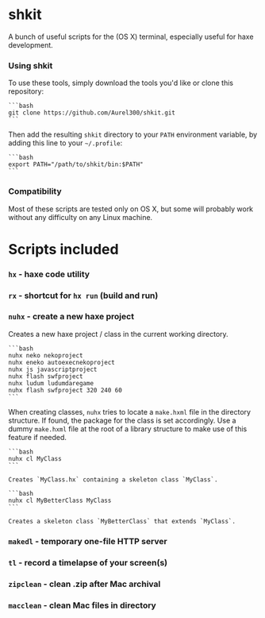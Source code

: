 shkit
===
A bunch of useful scripts for the (OS X) terminal, especially useful for haxe development.

### Using shkit

To use these tools, simply download the tools you'd like or clone this repository:

    ```bash
    git clone https://github.com/Aurel300/shkit.git
    ```

Then add the resulting `shkit` directory to your `PATH` environment variable, by adding this line to your `~/.profile`:

    ```bash
    export PATH="/path/to/shkit/bin:$PATH"
    ```

### Compatibility

Most of these scripts are tested only on OS X, but some will probably work without any difficulty on any Linux machine.

Scripts included
===

### `hx` - haxe code utility

### `rx` - shortcut for `hx run` (build and run)

### `nuhx` - create a new haxe project

Creates a new haxe project / class in the current working directory.

    ```bash
    nuhx neko nekoproject
    nuhx eneko autoexecnekoproject
    nuhx js javascriptproject
    nuhx flash swfproject
    nuhx ludum ludumdaregame
    nuhx flash swfproject 320 240 60
    ```

When creating classes, `nuhx` tries to locate a `make.hxml` file in the directory structure. If found, the package for the class is set accordingly. Use a dummy `make.hxml` file at the root of a library structure to make use of this feature if needed.

    ```bash
    nuhx cl MyClass
    ```

    Creates `MyClass.hx` containing a skeleton class `MyClass`.

    ```bash
    nuhx cl MyBetterClass MyClass
    ```

    Creates a skeleton class `MyBetterClass` that extends `MyClass`.

### `makedl` - temporary one-file HTTP server

### `tl` - record a timelapse of your screen(s)

### `zipclean` - clean .zip after Mac archival

### `macclean` - clean Mac files in directory